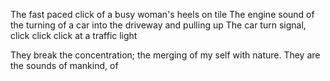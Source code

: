 

The fast paced click of a busy woman's heels on tile
The engine sound of the turning of a car into the driveway and pulling up
The car turn signal, click click click at a traffic light

They break the concentration; the merging of my self with nature. They
are the sounds of mankind, of 
